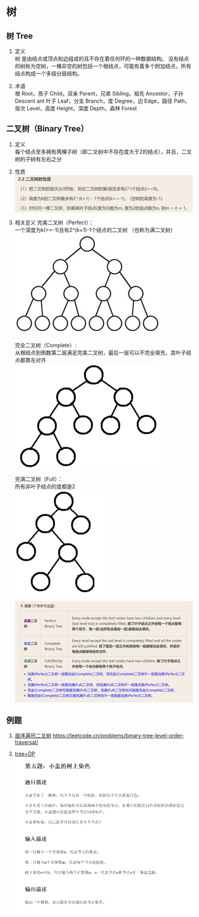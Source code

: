 # 树

## 树 Tree
1. 定义  
树 是由结点或顶点和边组成的且不存在着任何环的一种数据结构。
没有结点的树称为空树，一棵非空的树包括一个根结点，可能有着多个附加结点，所有结点构成一个多级分层结构。

2. 术语  
根 Root，孩子 Child，双亲 Parent，兄弟 Sibling，祖先 Ancestor，子孙 Descent ant
叶子 Leaf，分支 Branch，度 Degree，边 Edge，路径 Path，层次 Level，高度 Height，深度 Depth，森林 Forest

## 二叉树（Binary Tree）
1. 定义  
    每个结点至多拥有两棵子树（即二叉树中不存在度大于2的结点），并且，二叉树的子树有左右之分

2. 性质
    ![Alt text](./picture/image.png)

3. 相关定义
    完美二叉树（Perfect）：  
    一个深度为k(>=-1)且有2^(k+1)-1个结点的二叉树 （也称为满二叉树）  
    ![Alt text](./picture/image-1.png)  

    完全二叉树（Complete）:  
    从根结点到倒数第二层满足完美二叉树，最后一层可以不完全填充，其叶子结点都靠左对齐  
    ![Alt text](./picture/image-2.png)  

    完满二叉树（Full）：  
    所有非叶子结点的度都是2  
    ![Alt text](./picture/image-3.png)

    ![总结](./picture/image-4.png)


## 例题
1. [层序遍历二叉树](./levelOrder.py)
   https://leetcode.cn/problems/binary-tree-level-order-traversal/
  
2. [tree+DP](./tree+DP.py)  
   ![example](./picture/example1.png)
